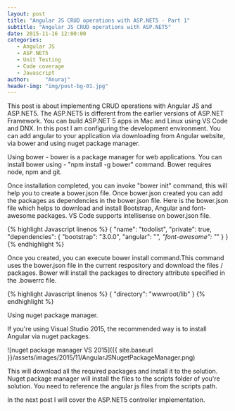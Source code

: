 ```yaml
---
layout: post
title: "Angular JS CRUD operations with ASP.NET5 - Part 1"
subtitle: "Angular JS CRUD operations with ASP.NET5"
date: 2015-11-16 12:00:00
categories: 
   - Angular JS
   - ASP.NET5
   - Unit Testing
   - Code coverage
   - Javascript
author:     "Anuraj"
header-img: "img/post-bg-01.jpg"
---
```

This post is about implementing CRUD operations with Angular JS and ASP.NET5. The ASP.NET5 is different from the earlier versions of ASP.NET Framework. You can build ASP.NET 5 apps in Mac and Linux using VS Code and DNX. In this post I am configuring the development environment. You can add angular to your application via downloading from Angular website, via bower and using nuget package manager.

Using bower - bower is a package manager for web applications. You can install bower using - "npm install -g bower" command. Bower requires node, npm and git.

Once installation completed, you can invoke "bower init" command, this will help you to create a bower.json file. Once bower.json created you can add the packages as dependencies in the bower.json file. Here is the bower.json file which helps to download and install Bootstrap, Angular and font-awesome packages. VS Code supports intellisense on bower.json file.

{% highlight Javascript linenos %}
{
  "name": "todolist",
  "private": true,
  "dependencies": {
    "bootstrap": "3.0.0",
    "angular": "*",
    "font-awesome": "*"
  }
}
{% endhighlight %}

Once you created, you can execute bower install command.This command uses the bower.json file in the current respository and download the files / packages. Bower will install the packages to directory attribute specified in the .bowerrc file.

{% highlight Javascript linenos %}
{
  "directory": "wwwroot/lib"
}
{% endhighlight %}

Using nuget package manager.

If you're using Visual Studio 2015, the recommended way is to install Angular via nuget packages. 

![nuget package manager VS 2015]({{ site.baseurl }}/assets/images/2015/11/AngularJSNugetPackageManager.png)

This will download all the required packages and install it to the solution. Nuget package manager will install the files to the scripts folder of you're solution. You need to reference the angular js files from the scripts path.

In the next post I will cover the ASP.NET5 controller implementation.
